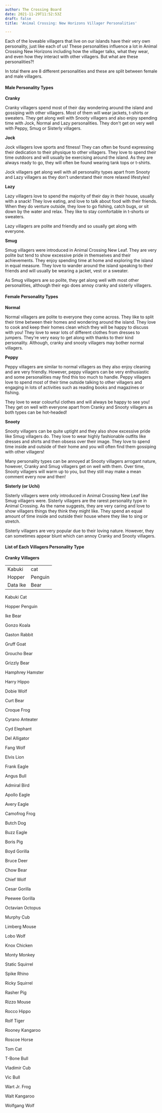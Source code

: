 ```yaml
---
author: The Crossing Board
date: 2021-11-29T11:52:53Z
draft: false
title: 'Animal Crossing: New Horizons Villager Personalities'

---
```

Each of the loveable villagers that live on our islands have their very own personality, just like each of us! These personalities influence a lot in Animal Crossing New Horizons including how the villager talks, what they wear, and even how they interact with other villagers. But what are these personalities?!

In total there are 8 different personalities and these are split between female and male villagers.

#### Male Personality Types

**Cranky**

Cranky villagers spend most of their day wondering around the island and gossiping with other villagers. Most of them will wear jackets, t-shirts or sweaters. They get along well with Snooty villagers and also enjoy spending time with Jock, Normal and Lazy personalities. They don't get on very well with Peppy, Smug or Sisterly villagers.

**Jock**

Jock villagers love sports and fitness! They can often be found expressing their dedication to their physique to other villagers. They love to spend their time outdoors and will usually be exercising around the island. As they are always ready to go, they will often be found wearing tank tops or t-shirts.

Jock villagers get along well with all personality types apart from Snooty and Lazy villagers as they don't understand their more relaxed lifestyles!

**Lazy**

Lazy villagers love to spend the majority of their day in their house, usually with a snack! They love eating, and love to talk about food with their friends. When they do venture outside, they love to go fishing, catch bugs, or sit down by the water and relax. They like to stay comfortable in t-shorts or sweaters.

Lazy villagers are polite and friendly and so usually get along with everyone.

**Smug**

Smug villagers were introduced in Animal Crossing New Leaf. They are very polite but tend to show excessive pride in themselves and their achievements. They enjoy spending time at home and exploring the island in equal measure. They love to wander around the island speaking to their friends and will usually be wearing a jacket, vest or a sweater.

As Smug villagers are so polite, they get along well with most other personalities, although their ego does annoy cranky and sisterly villagers.

#### Female Personality Types

**Normal**

Normal villagers are polite to everyone they come across. They like to split their time between their homes and wondering around the island. They love to cook and keep their homes clean which they will be happy to discuss with you! They love to wear lots of different clothes from dresses to jumpers. They're very easy to get along with  thanks to their kind personality. Although, cranky and snooty villagers may bother normal villagers.

**Peppy**

Peppy villagers are similar to normal villagers as they also enjoy cleaning and are very friendly. However, peppy villagers can be very enthusiastic and some personalities may find this too much to handle. Peppy villagers love to spend most of their time outside talking to other villagers and engaging in lots of activities such as reading books and magazines or fishing.

They love to wear colourful clothes and will always be happy to see you! They get on well with everyone apart from Cranky and Snooty villagers as both types can be hot-headed!

**Snooty**

Snooty villagers can be quite uptight and they also show excessive pride like Smug villagers do. They love to wear highly fashionable outfits like dresses and shirts and then obsess over their image. They love to spend time inside and outside of their home and you will often find them gossiping with other villagers!

Many personality types can be annoyed at Snooty villagers arrogant nature, however, Cranky and Smug villagers get on well with them. Over time, Snooty villagers will warm up to you, but they still may make a mean comment every now and then!

**Sisterly (or Uchi)**

Sisterly villagers were only introduced in Animal Crossing New Leaf like Smug villagers were. Sisterly villagers are the rarest personality type in Animal Crossing. As the name suggests, they are very caring and love to show villagers things they think they might like. They spend an equal amount of time inside and outside their house where they like to sing or stretch.

Sisterly villagers are very popular due to their loving nature. However, they can sometimes appear blunt which can annoy Cranky and Snooty villagers.

#### List of Each Villagers Personality Type

**Cranky Villagers**

<TABLE> <TR> <TD>Kabuki</TD> <TD>cat</TD> </TR> <TR> <TD>Hopper</TD> <TD>Penguin</TD> </TR> <TR> <TD>Data Ike</TD> <TD>Bear</TD> </TR> </TABLE>

Kabuki	Cat

Hopper	Penguin

Ike	Bear

Gonzo	Koala

Gaston	Rabbit

Gruff	Goat

Groucho	Bear

Grizzly	Bear

Hamphrey	Hamster

Harry	Hippo

Dobie	Wolf

Curt	Bear

Croque	Frog

Cyrano	Anteater

Cyd	Elephant

Del	Alligator

Fang	Wolf

Elvis	Lion

Frank	Eagle

Angus	Bull

Admiral	Bird

Apollo	Eagle

Avery	Eagle

Camofrog	Frog

Butch	Dog

Buzz	Eagle

Boris	Pig

Boyd	Gorilla

Bruce	Deer

Chow	Bear

Chief	Wolf

Cesar	Gorilla

Peewee	Gorilla

Octavian	Octopus

Murphy	Cub

Limberg	Mouse

Lobo	Wolf

Knox	Chicken

Monty	Monkey

Static	Squirrel

Spike	Rhino

Ricky	Squirrel

Rasher	Pig

Rizzo	Mouse

Rocco	Hippo

Rolf  	Tiger

Rooney	Kangaroo

Roscoe	Horse

Tom	Cat

T-Bone	Bull

Vladimir	Cub

Vic	Bull

Wart Jr.	Frog

Walt 	Kangaroo

Wolfgang	Wolf